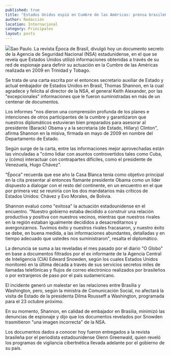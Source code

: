 ```yaml
---
published: true
title: "Estados Unidos espió en Cumbre de las Américas: prensa brasileña"
author: Redacción
location: Internacional
category: Principales
layout: posts
---
```


![](http://i.imgur.com/9sPd7Dhm.jpg)Sao Paulo. La revista Época de Brasil, divulgó hoy un documento secreto de la Agencia de Seguridad Nacional (NSA) estadunidense, en el que se revela que Estados Unidos utilizó informaciones obtenidas a través de su red de espionaje para definir su actuación en la Cumbre de las Américas realizada en 2009 en Trinidad y Tobago.

Se trata de una carta escrita por el entonces secretario auxiliar de Estado y actual embajador de Estados Unidos en Brasil, Thomas Shannon, en la cual agradece y felicita al director de la NSA, el general Keith Alexander, por las "excepcionales" informaciones que le fueron suministradas en más de un centenar de documentos.

Los informes "nos dieron una comprensión profunda de los planes e intenciones de otros participantes de la cumbre y garantizaron que nuestros diplomáticos estuvieran bien preparados para asesorar al presidente (Barack) Obama y a la secretaria (de Estado, Hillary) Clinton", afirma Shannon en la misiva, firmada en mayo de 2009 en nombre del Departamento de Estado.

Según surge de la carta, entre las informaciones mejor aprovechadas están las vinculadas a "cómo lidiar con asuntos controvertidos tales como Cuba, y (cómo) interactuar con contrapartes difíciles, como el presidente de Venezuela, Hugo Chávez".

"Época" recuerda que ese año la Casa Blanca tenía como objetivo principal en la cita presentar al entonces flamante presidente Obama como un líder dispuesto a dialogar con el resto del continente, en un encuentro en el que por primera vez se reuniría con los dos mandatarios más críticos de Estados Unidos: Chávez y Evo Morales, de Bolivia.

Shannon evaluó como "exitosa" la actuación estadounidense en el encuentro. "Nuestro gobierno estaba decidido a construir una relación productiva y positiva con nuestros vecinos, mientras que nuestros rivales en la región estaban igualmente decididos a desacreditarnos y avergonzarnos. Tuvimos éxito y nuestros rivales fracasaron, y nuestro éxito se debe, en buena medida, a las informaciones abundantes, detalladas y en tiempo adecuado que ustedes nos suministraron", resalta el diplomático.

La denuncia se suma a las reveladas el mes pasado por el diario "O Globo" en base a documentos filtrados por el ex informante de la Agencia Central de Inteligencia (CIA) Edward Snowden, según los cuales Estados Unidos monitoreó en la última década a través de sus servicios secretos miles de llamadas telefónicas y flujos de correo electrónico realizados por brasileños o por extranjeros de paso por el país sudamericano.

El incidente generó un malestar en las relaciones entre Brasilia y Washington, pero, según la ministra de Comunicación Social, no afectará la visita de Estado de la presidenta Dilma Rousseff a Washington, programada para el 23 octubre próximo.

En su momento, Shannon, en calidad de embajador en Brasilia, minimizó las denuncias de espionaje y dijo que los documentos revelados por Snowden trasmitieron "una imagen incorrecta" de la NSA.

Los documentos dados a conocer hoy fueron entregados a la revista brasileña por el periodista estadounidense Glenn Greenwald, quien reveló los programas de vigilancia cibertnética llevada adelante por el gobierno de su país.
